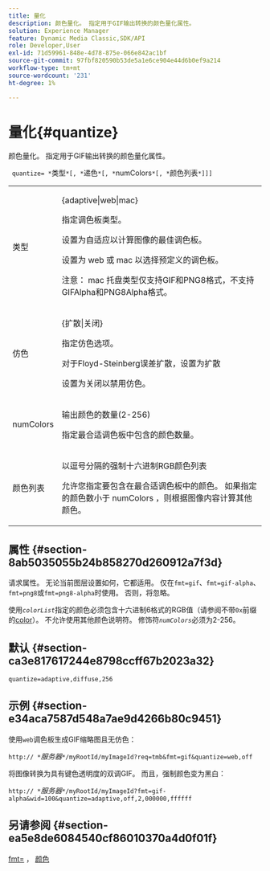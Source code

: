 ```yaml
---
title: 量化
description: 颜色量化。 指定用于GIF输出转换的颜色量化属性。
solution: Experience Manager
feature: Dynamic Media Classic,SDK/API
role: Developer,User
exl-id: 71d59961-848e-4d78-875e-066e842ac1bf
source-git-commit: 97fbf820590b53de5a1e6ce904e44d6b0ef9a214
workflow-type: tm+mt
source-wordcount: '231'
ht-degree: 1%

---
```


# 量化{#quantize}

颜色量化。 指定用于GIF输出转换的颜色量化属性。

` quantize= *`类型`*[, *`递色`*[, *`numColors`*[, *`颜色列表`*]]]`

<table id="table_A669A9058C8043A5BAE80B03A13B015B"> 
 <tbody> 
  <tr> 
   <td colname="col1"> <p> <span class="codeph"> <span class="varname">类型</span> </span> </p> </td> 
   <td colname="col2"> <p> <span class="codeph"> {adaptive|web|mac} </span> </p> <p>指定调色板类型。 </p> <p>设置为<span class="codeph">自适应</span>以计算图像的最佳调色板。 </p> <p>设置为<span class="codeph"> web </span>或<span class="codeph"> mac </span>以选择预定义的调色板。 </p> <p> <p>注意： <span class="codeph"> mac </span>托盘类型仅支持GIF和PNG8格式，不支持GIFAlpha和PNG8Alpha格式。</p> </p> </td> 
  </tr> 
  <tr> 
   <td colname="col1"> <p> <span class="codeph"> <span class="varname">仿色</span> </span> </p> </td> 
   <td colname="col2"> <p> <span class="codeph"> {扩散|关闭} </span> </p> <p>指定仿色选项。 </p> <p>对于Floyd-Steinberg误差扩散，设置为<span class="codeph">扩散</span> </p> <p>设置为<span class="codeph">关闭</span>以禁用仿色。</p> </td> 
  </tr> 
  <tr> 
   <td colname="col1"> <p> <span class="codeph"> <span class="varname"> numColors </span> </span> </p> </td> 
   <td colname="col2"> <p>输出颜色的数量(2-256) </p> <p>指定<span class="codeph">最合适</span>调色板中包含的颜色数量。</p> </td> 
  </tr> 
  <tr> 
   <td colname="col1"> <p> <span class="codeph"> <span class="varname">颜色列表</span> </span> </p> </td> 
   <td colname="col2"> <p>以逗号分隔的强制十六进制RGB颜色列表 </p> <p>允许您指定要包含在<span class="codeph">最合适</span>调色板中的颜色。 如果指定的颜色数小于<span class="codeph"> <span class="varname"> numColors </span> </span>，则根据图像内容计算其他颜色。</p> </td> 
  </tr> 
 </tbody> 
</table>

## 属性 {#section-8ab5035055b24b858270d260912a7f3d}

请求属性。 无论当前图层设置如何，它都适用。 仅在`fmt=gif`、`fmt=gif-alpha`、`fmt=png8`或`fmt=png8-alpha`时使用。 否则，将忽略。

使用&#x200B;*`colorList`*&#x200B;指定的颜色必须包含十六进制6格式的RGB值（请参阅不带`0x`前缀的[color](/help/aem-is-ir-api/is-api/http-ref/image-serving-api-ref/c-http-protocol-reference/c-command-reference/r-color-commandref.md)）。 不允许使用其他颜色说明符。 修饰符&#x200B;*`numColors`*&#x200B;必须为2-256。

## 默认 {#section-ca3e817617244e8798ccff67b2023a32}

`quantize=adaptive,diffuse,256`

## 示例 {#section-e34aca7587d548a7ae9d4266b80c9451}

使用`web`调色板生成GIF缩略图且无仿色：

`http:// *`*服务器*`*/myRootId/myImageId?req=tmb&fmt=gif&quantize=web,off`

将图像转换为具有键色透明度的双调GIF。 而且，强制颜色变为黑白：

`http:// *`*服务器*`*/myRootId/myImageId?fmt=gif-alpha&wid=100&quantize=adaptive,off,2,000000,ffffff`

## 另请参阅 {#section-ea5e8de6084540cf86010370a4d0f01f}

[fmt=](../../../../../is-api/http-ref/image-serving-api-ref/c-http-protocol-reference/c-command-reference/r-is-http-fmt.md#reference-cdf10043423b45ba9fe15157fb3ae37a) ， [颜色](/help/aem-is-ir-api/is-api/http-ref/image-serving-api-ref/c-http-protocol-reference/c-data-types/r-is-http-color.md)
